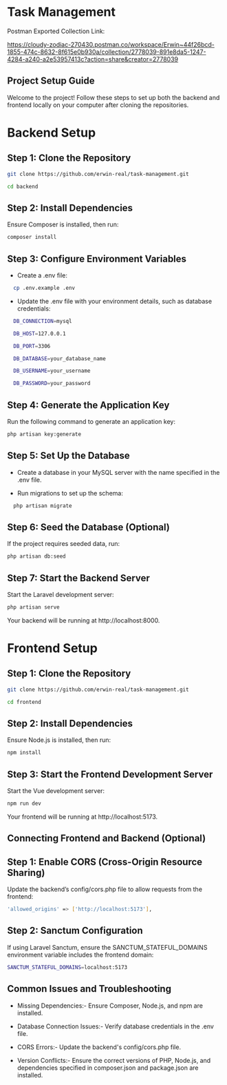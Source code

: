 # Task Management

Postman Exported Collection Link:

https://cloudy-zodiac-270430.postman.co/workspace/Erwin~44f26bcd-1855-474c-8632-8f615e0b930a/collection/2778039-891e8da5-1247-4284-a240-a2e53957413c?action=share&creator=2778039

## Project Setup Guide

Welcome to the project! Follow these steps to set up both the backend and frontend locally on your computer after cloning the repositories.

# Backend Setup

## Step 1: Clone the Repository

```bash
git clone https://github.com/erwin-real/task-management.git

cd backend
```

## Step 2: Install Dependencies

Ensure Composer is installed, then run:

```bash
composer install
```

## Step 3: Configure Environment Variables

- Create a .env file:

```bash
  cp .env.example .env
```

- Update the .env file with your environment details, such as database credentials:

```bash
  DB_CONNECTION=mysql

  DB_HOST=127.0.0.1

  DB_PORT=3306

  DB_DATABASE=your_database_name

  DB_USERNAME=your_username

  DB_PASSWORD=your_password
```

## Step 4: Generate the Application Key

Run the following command to generate an application key:

```bash
php artisan key:generate
```

## Step 5: Set Up the Database

- Create a database in your MySQL server with the name specified in the .env file.

- Run migrations to set up the schema:

```bash
  php artisan migrate
```

## Step 6: Seed the Database (Optional)

If the project requires seeded data, run:

```bash
php artisan db:seed
```

## Step 7: Start the Backend Server

Start the Laravel development server:

```bash
php artisan serve
```

Your backend will be running at http://localhost:8000.

# Frontend Setup

## Step 1: Clone the Repository

```bash
git clone https://github.com/erwin-real/task-management.git

cd frontend
```

## Step 2: Install Dependencies

Ensure Node.js is installed, then run:

```bash
npm install
```

## Step 3: Start the Frontend Development Server

Start the Vue development server:

```bash
npm run dev
```

Your frontend will be running at http://localhost:5173.

## Connecting Frontend and Backend (Optional)

## Step 1: Enable CORS (Cross-Origin Resource Sharing)

Update the backend’s config/cors.php file to allow requests from the frontend:

```bash
'allowed_origins' => ['http://localhost:5173'],
```

## Step 2: Sanctum Configuration

If using Laravel Sanctum, ensure the SANCTUM_STATEFUL_DOMAINS environment variable includes the frontend domain:

```bash
SANCTUM_STATEFUL_DOMAINS=localhost:5173
```

## Common Issues and Troubleshooting

- Missing Dependencies:- Ensure Composer, Node.js, and npm are installed.

- Database Connection Issues:- Verify database credentials in the .env file.

- CORS Errors:- Update the backend's config/cors.php file.

- Version Conflicts:- Ensure the correct versions of PHP, Node.js, and dependencies specified in composer.json and package.json are installed.
